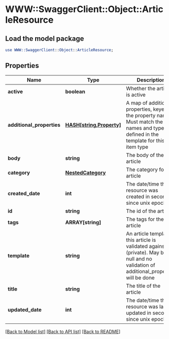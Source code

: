 # WWW::SwaggerClient::Object::ArticleResource

## Load the model package
```perl
use WWW::SwaggerClient::Object::ArticleResource;
```

## Properties
Name | Type | Description | Notes
------------ | ------------- | ------------- | -------------
**active** | **boolean** | Whether the article is active | 
**additional_properties** | [**HASH[string,Property]**](Property.md) | A map of additional properties, keyed on the property name.  Must match the names and types defined in the template for this item type | [optional] 
**body** | **string** | The body of the article | 
**category** | [**NestedCategory**](NestedCategory.md) | The category for the article | 
**created_date** | **int** | The date/time this resource was created in seconds since unix epoch | [optional] 
**id** | **string** | The id of the article | [optional] 
**tags** | **ARRAY[string]** | The tags for the article | [optional] 
**template** | **string** | An article template this article is validated against (private). May be null and no validation of additional_properties will be done | [optional] 
**title** | **string** | The title of the article | 
**updated_date** | **int** | The date/time this resource was last updated in seconds since unix epoch | [optional] 

[[Back to Model list]](../README.md#documentation-for-models) [[Back to API list]](../README.md#documentation-for-api-endpoints) [[Back to README]](../README.md)


